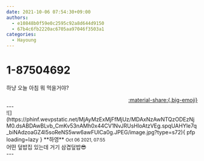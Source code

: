 ```yaml
---
date: 2021-10-06 07:54:30+09:00
authors:
  - e10848b0f59e0c2595c92a8d644d9150
  - 67b4c6fb2220ac6705aa97046f3503a1
categories:
  - Hayoung
---
```


# 1-87504692

<div class="post-container" markdown="1">
<div class="content-container md-sidebar__scrollwrap" markdown="1">

하냥 오늘 아침 뭐 먹을거야?

</div>
</div>

<div style="text-align: right;" markdown="1">
<a href="https://weverse.io/fromis9/fanpost/1-87504692" style="text-align: right;">:material-share:{.big-emoji}</a>
</div>
---

<div class="comments-container md-sidebar__scrollwrap" markdown="1">
<div class="comment" markdown="1">
<div class='id-container' markdown="1">
![](https://phinf.wevpstatic.net/MjAyMzExMjFfMjUz/MDAxNzAwNTQzODEzNjM0.dsABDAwBLvb_CmKv53nAMh0x44CV1NvJRUsHloAtzVEg.spqUAHYle7q_biNAdzoaGZ4l5soReNS5ww6awFUlCa0g.JPEG/image.jpg?type=s72){ pfp loading=lazy }
**<span class="artist">하영</span>** <small>Oct 06 2021, 07:55</small><br>
</div>
<div class='comment-body' markdown="1">
어떤 덮밥집 있는데 거기 삼겹덮밥😎
</div>
</div>
</div>
---
